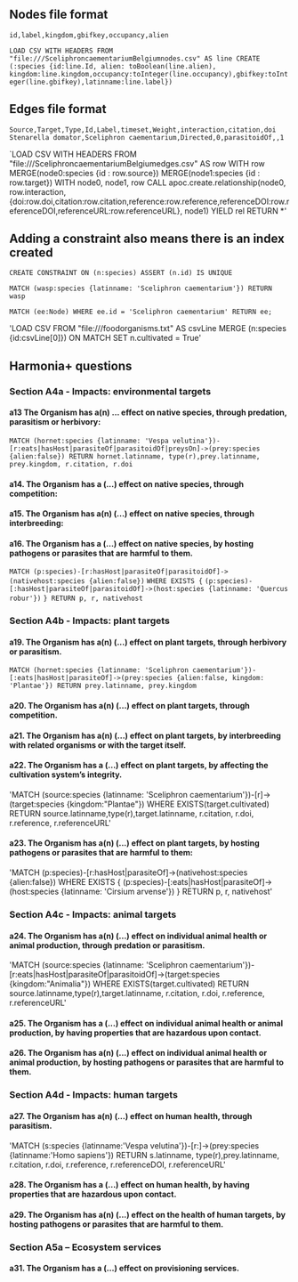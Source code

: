 ## Nodes file format
`id,label,kingdom,gbifkey,occupancy,alien`

`LOAD CSV WITH HEADERS FROM "file:///SceliphroncaementariumBelgiumnodes.csv" AS line
CREATE (:species {id:line.Id, alien: toBoolean(line.alien), kingdom:line.kingdom,occupancy:toInteger(line.occupancy),gbifkey:toInteger(line.gbifkey),latinname:line.label})`

## Edges file format
`Source,Target,Type,Id,Label,timeset,Weight,interaction,citation,doi`
`Stenarella domator,Sceliphron caementarium,Directed,0,parasitoidOf,,1`

`LOAD CSV WITH HEADERS FROM "file:///SceliphroncaementariumBelgiumedges.csv" AS row
WITH row
MERGE(node0:species {id : row.source})
MERGE(node1:species {id : row.target})
WITH node0, node1, row
CALL apoc.create.relationship(node0, row.interaction, {doi:row.doi,citation:row.citation,reference:row.reference,referenceDOI:row.referenceDOI,referenceURL:row.referenceURL}, node1) YIELD rel
RETURN *'

## Adding a constraint also means there is an index created
`CREATE CONSTRAINT ON (n:species) ASSERT (n.id) IS UNIQUE`

`MATCH (wasp:species {latinname: 'Sceliphron caementarium'})
RETURN wasp`

`MATCH (ee:Node) WHERE ee.id = 'Sceliphron caementarium' RETURN ee;`

'LOAD CSV FROM "file:///foodorganisms.txt" AS csvLine
MERGE (n:species {id:csvLine[0]})
ON MATCH SET n.cultivated = True'

## Harmonia+ questions

###  Section A4a - Impacts: environmental targets

#### a13 The Organism has a(n) ... effect on native species, through predation, parasitism or herbivory:
`MATCH (hornet:species {latinname: 'Vespa velutina'})-[r:eats|hasHost|parasiteOf|parasitoidOf|preysOn]->(prey:species {alien:false})
RETURN hornet.latinname, type(r),prey.latinname, prey.kingdom, r.citation, r.doi`

#### a14. The Organism has a (...) effect on native species, through competition:


#### a15. The Organism has a(n) (...) effect on native species, through interbreeding:

#### a16. The Organism has a (...) effect on native species, by hosting pathogens or parasites that are harmful to them.

`MATCH (p:species)-[r:hasHost|parasiteOf|parasitoidOf]->(nativehost:species {alien:false})`
`WHERE EXISTS {`
  `(p:species)-[:hasHost|parasiteOf|parasitoidOf]->(host:species {latinname: 'Quercus robur'})`
`}
RETURN p, r, nativehost`

### Section A4b - Impacts: plant targets

#### a19. The Organism has a(n) (...) effect on plant targets, through herbivory or parasitism.

`MATCH (hornet:species {latinname: 'Sceliphron caementarium'})-[:eats|hasHost|parasiteOf]->(prey:species {alien:false, kingdom: 'Plantae'})
RETURN prey.latinname, prey.kingdom`

#### a20. The Organism has a(n) (...) effect on plant targets, through competition.

#### a21. The Organism has a(n) (...) effect on plant targets, by interbreeding with related organisms or with the target itself.

#### a22. The Organism has a (...) effect on plant targets, by affecting the cultivation system’s integrity.

'MATCH (source:species {latinname: 'Sceliphron caementarium'})-[r]->(target:species {kingdom:"Plantae"})
WHERE EXISTS(target.cultivated)
RETURN source.latinname,type(r),target.latinname, r.citation, r.doi, r.reference, r.referenceURL'

#### a23. The Organism has a(n) (...) effect on plant targets, by hosting pathogens or parasites that are harmful to them:

'MATCH (p:species)-[r:hasHost|parasiteOf]->(nativehost:species {alien:false})
WHERE EXISTS {
  (p:species)-[:eats|hasHost|parasiteOf]->(host:species {latinname: 'Cirsium arvense'})
}
RETURN p, r, nativehost'

### Section A4c - Impacts: animal targets

#### a24. The Organism has a(n) (...) effect on individual animal health or animal production, through predation or parasitism.

'MATCH (source:species {latinname: 'Sceliphron caementarium'})-[r:eats|hasHost|parasiteOf|parasitoidOf]->(target:species {kingdom:"Animalia"})
WHERE EXISTS(target.cultivated)
RETURN source.latinname,type(r),target.latinname, r.citation, r.doi, r.reference, r.referenceURL'

#### a25. The Organism has a (...) effect on individual animal health or animal production, by having properties that are hazardous upon contact.

#### a26. The Organism has a(n) (...) effect on individual animal health or animal production, by hosting pathogens or parasites that are harmful to them.

### Section A4d - Impacts: human targets

#### a27. The Organism has a(n) (...) effect on human health, through parasitism.

'MATCH (s:species {latinname:'Vespa velutina'})-[r:]->(prey:species {latinname:'Homo sapiens'})
RETURN s.latinname, type(r),prey.latinname, r.citation, r.doi, r.reference, r.referenceDOI, r.referenceURL'

#### a28. The Organism has a (...) effect on human health, by having properties that are hazardous upon contact.

#### a29. The Organism has a(n) (...) effect on the health of human targets, by hosting pathogens or parasites that are harmful to them.

### Section A5a – Ecosystem services

#### a31. The Organism has a (…) effect on provisioning services.

